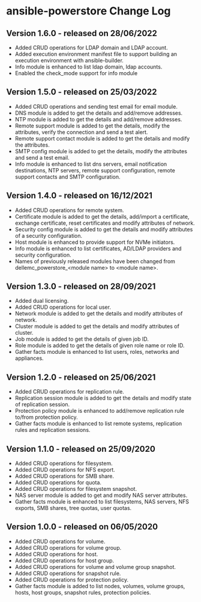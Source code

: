# ansible-powerstore Change Log
## Version 1.6.0 - released on 28/06/2022
- Added CRUD operations for LDAP domain and LDAP account.
- Added execution environment manifest file to support building an execution environment with ansible-builder.
- Info module is enhanced to list ldap domain, ldap accounts.
- Enabled the check_mode support for info module

## Version 1.5.0 - released on 25/03/2022
- Added CRUD operations and sending test email for email module.
- DNS module is added to get the details and add/remove addresses.
- NTP module is added to get the details and add/remove addresses.
- Remote support module is added to get the details, modify the attributes, verify the connection and send a test alert.
- Remote support contact module is added to get the details and modify the attributes.
- SMTP config module is added to get the details, modify the attributes and send a test email.
- Info module is enhanced to list dns servers, email notification destinations, NTP servers, remote support configuration, remote support contacts and SMTP configuration.

## Version 1.4.0 - released on 16/12/2021
- Added CRUD operations for remote system.
- Certificate module is added to get the details, add/import a certificate, exchange certificate, reset certificates and modify attributes of network.
- Security config module is added to get the details and modify attributes of a security configuration.
- Host module is enhanced to provide support for NVMe initiators.
- Info module is enhanced to list certificates, AD/LDAP providers and security configuration.
- Names of previously released modules have been changed from dellemc_powerstore_\<module name> to \<module name>.

## Version 1.3.0 - released on 28/09/2021
- Added dual licensing.
- Added CRUD operations for local user.
- Network module is added to get the details and modify attributes of network.
- Cluster module is added to get the details and modify attributes of cluster.
- Job module is added to get the details of given job ID.
- Role module is added to get the details of given role name or role ID.
- Gather facts module is enhanced to list users, roles, networks and appliances.

## Version 1.2.0 - released on 25/06/2021
- Added CRUD operations for replication rule.
- Replication session module is added to get the details and modify state of replication session.
- Protection policy module is enhanced to add/remove replication rule to/from protection policy.
- Gather facts module is enhanced to list remote systems, replication rules and replication sessions.

## Version 1.1.0 - released on 25/09/2020
- Added CRUD operations for filesystem.
- Added CRUD operations for NFS export.
- Added CRUD operations for SMB share.
- Added CRUD operations for quota.
- Added CRUD operations for filesystem snapshot.
- NAS server module is added to get and modify NAS server attributes.
- Gather facts module is enhanced to list filesystems, NAS servers, NFS exports, SMB shares, tree quotas, user quotas.

## Version 1.0.0 - released on 06/05/2020
- Added CRUD operations for volume.
- Added CRUD operations for volume group.
- Added CRUD operations for host.
- Added CRUD operations for host group.
- Added CRUD operations for volume and volume group snapshot.
- Added CRUD operations for snapshot rule.
- Added CRUD operations for protection policy.
- Gather facts module is added to list nodes, volumes, volume groups, hosts, host groups, snapshot rules, protection policies.
